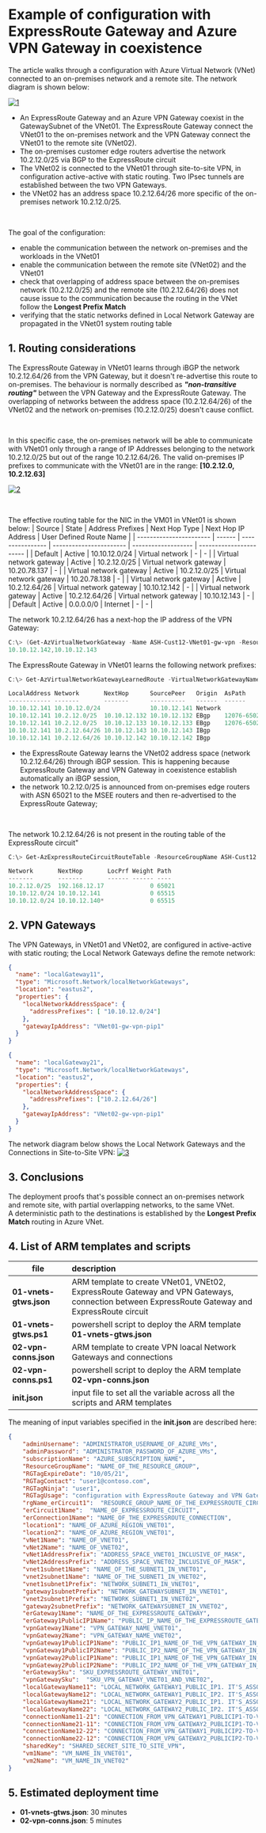 <properties
pageTitle= 'Example of configuration with ExpressRoute Gateway and Azure VPN Gateway in coexistence'
description= "ARM template to create ExpressRoute Gateway and Azure VPN Gateway in coexistence"
documentationCenter="https://github.com/fabferri/az-pattern"
authors="fabferri"
editor="fabferri"/>

<tags
   ms.service="configuration-Example-Azure"
   ms.devlang="ARM templates"
   ms.topic="Azure Networking"
   ms.tgt_pltfrm="ExpressRoute, Azure VPN"
   ms.workload="ExpressRoute Gateway, Azure VPN"
   ms.date="26/09/2021"
   ms.author="fabferri" />

# Example of configuration with ExpressRoute Gateway and Azure VPN Gateway in coexistence
The article walks through a configuration with Azure Virtual Network (VNet) connected to an on-premises network and a remote site. The network diagram is shown below:

[![1]][1]


- An ExpressRoute Gateway and an Azure VPN Gateway coexist in the GatewaySubnet of the VNet01. The ExpressRoute Gateway connect the VNet01 to the on-premises network and the VPN Gateway connect the VNet01 to the remote site (VNet02).
- The on-premises customer edge routers advertise the network 10.2.12.0/25 via BGP to the ExpressRoute circuit 
- The VNet02 is connected to the VNet01 through site-to-site VPN, in configuration active-active with static routing. Two IPsec tunnels are established between the two VPN Gateways.
- the VNet02 has an address space 10.2.12.64/26 more specific of the on-premises network 10.2.12.0/25.

<br> 

The goal of the configuration: 
- enable the communication between the network on-premises and the workloads in the VNet01 
- enable the communication between the remote site (VNet02) and the VNet01
- check that overlapping of address space between the on-premises network (10.2.12.0/25) and the remote site (10.2.12.64/26) does not cause issue to the communication because the routing in the VNet follow the **Longest Prefix Match**
- verifying that the static networks defined in Local Network Gateway are propagated in the VNet01 system routing table

## <a name="routing"></a>1. Routing considerations 
The ExpressRoute Gateway in VNet01 learns through iBGP the network 10.2.12.64/26 from the VPN Gateway, but it doesn't re-advertise this route to on-premises. The behaviour is normally described as **_"non-transitive routing"_** between the VPN Gateway and the ExpressRoute Gateway. The overlapping of networks between the address space (10.2.12.64/26) of the VNet02 and the network on-premises (10.2.12.0/25) doesn't cause conflict. 

<br>

In this specific case, the on-premises network will be able to communicate with VNet01 only through a range of IP Addresses belonging to the network 10.2.12.0/25 but out of the range 10.2.12.64/26. The valid on-premises IP prefixes to communicate with the VNet01 are in the range: **[10.2.12.0, 10.2.12.63]**

[![2]][2]

<br>

The effective routing table for the NIC in the VM01 in VNet01 is shown below:
| Source                  | State  | Address Prefixes | Next Hop Type           | Next Hop IP Address | User Defined Route Name |
| ----------------------- | ------ | ---------------- | ----------------------- | ------------------- | ----------------------- |
| Default                 | Active | 10.10.12.0/24    | Virtual network         | \-                  | \-                      |
| Virtual network gateway | Active | 10.2.12.0/25     | Virtual network gateway | 10.20.78.137        | \-                      |
| Virtual network gateway | Active | 10.2.12.0/25     | Virtual network gateway | 10.20.78.138        | \-                      |
| Virtual network gateway | Active | 10.2.12.64/26    | Virtual network gateway | 10.10.12.142        | \-                      |
| Virtual network gateway | Active | 10.2.12.64/26    | Virtual network gateway | 10.10.12.143        | \-                      |
| Default                 | Active | 0.0.0.0/0        | Internet                | \-                  | \-                      |

The network 10.2.12.64/26 has a next-hop the IP address of the VPN Gateway:
```powershell
C:\> (Get-AzVirtualNetworkGateway -Name ASH-Cust12-VNet01-gw-vpn -ResourceGroupName ASH-Cust12).BgpSettings.BgpPeeringAddress           
10.10.12.142,10.10.12.143
```
The ExpressRoute Gateway in VNet01 learns the following network prefixes:
```powershell
C:\> Get-AzVirtualNetworkGatewayLearnedRoute -VirtualNetworkGatewayName ASH-Cust12-VNet01-gw-er -ResourceGroupName ASH-Cust12 | ft

LocalAddress Network       NextHop      SourcePeer   Origin  AsPath      Weight
------------ -------       -------      ----------   ------  ------      ------
10.10.12.141 10.10.12.0/24              10.10.12.141 Network              32768
10.10.12.141 10.2.12.0/25  10.10.12.132 10.10.12.132 EBgp    12076-65021  32769
10.10.12.141 10.2.12.0/25  10.10.12.133 10.10.12.133 EBgp    12076-65021  32769
10.10.12.141 10.2.12.64/26 10.10.12.143 10.10.12.143 IBgp                 32768
10.10.12.141 10.2.12.64/26 10.10.12.142 10.10.12.142 IBgp                 32768
```

- the ExpressRoute Gateway learns the VNet02 address space (network 10.2.12.64/26) through iBGP session. This is happening because ExpressRoute Gateway and VPN Gateway in coexistence establish automatically an iBGP session, 
- the network 10.2.12.0/25 is announced from on-premises edge routers with ASN 65021 to the MSEE routers and then re-advertised to the ExpressRoute Gateway; 

<br>

The network 10.2.12.64/26 is not present in the routing table of the ExpressRoute circuit"
```powershell
C:\> Get-AzExpressRouteCircuitRouteTable -ResourceGroupName ASH-Cust12 -ExpressRouteCircuitName ASH-Cust12-ER -PeeringType AzurePrivatePeering -DevicePath Primary | ft

Network       NextHop       LocPrf Weight Path
-------       -------       ------ ------ ----
10.2.12.0/25  192.168.12.17             0 65021
10.10.12.0/24 10.10.12.141              0 65515
10.10.12.0/24 10.10.12.140*             0 65515
```


## <a name="summary"></a>2. VPN Gateways
The VPN Gateways, in VNet01 and VNet02, are configured in active-active with static routing; the Local Network Gateways define the remote network: 

```json
{
  "name": "localGateway11",
  "type": "Microsoft.Network/localNetworkGateways",
  "location": "eastus2",
  "properties": {
    "localNetworkAddressSpace": {
      "addressPrefixes": [ "10.10.12.0/24"]
    },
    "gatewayIpAddress": "VNet01-gw-vpn-pip1"
  }
}
```

```json
{
  "name": "localGateway21",
  "type": "Microsoft.Network/localNetworkGateways",
  "location": "eastus2",
  "properties": {
    "localNetworkAddressSpace": {
      "addressPrefixes": ["10.2.12.64/26"]
    },
    "gatewayIpAddress": "VNet02-gw-vpn-pip1"
  }
}
```
The network diagram below shows the Local Network Gateways and the Connections in Site-to-Site VPN: 
[![3]][3]


## <a name="summary"></a>3. Conclusions
The deployment proofs that's possible connect an on-premises network and remote site, with partial overlapping networks, to the same VNet.  <br>
A deterministic path to the destinations is established by the **Longest Prefix Match** routing in Azure VNet.


## <a name="List of files"></a>4. List of ARM templates and scripts

| file                        | description                                                                |       
| --------------------------- |:-------------------------------------------------------------------------- |
| **01-vnets-gtws.json**      | ARM template to create VNet01, VNEt02, ExpressRoute Gateway and VPN Gateways, connection between ExpressRoute Gateway and ExpressRoute circuit  |
| **01-vnets-gtws.ps1**       | powershell script to deploy the ARM template **01-vnets-gtws.json**        |
| **02-vpn-conns.json**       | ARM template to create VPN loacal Network Gateways and connections         |
| **02-vpn-conns.ps1**        | powershell script to deploy the ARM template **02-vpn-conns.json**         |
| **init.json**               | input file to set all the variable across all the scripts and ARM templates|

The meaning of input variables specified in the **init.json** are described here:
```json
{
    "adminUsername": "ADMINISTRATOR_USERNAME_OF_AZURE_VMs",
    "adminPassword": "ADMINISTRATOR_PASSWORD_OF_AZURE_VMs",
    "subscriptionName": "AZURE_SUBSCRIPTION_NAME",
    "ResourceGroupName": "NAME_OF_THE_RESOURCE_GROUP",
    "RGTagExpireDate": "10/05/21",
    "RGTagContact": "user1@contoso.com",
    "RGTagNinja": "user1",
    "RGTagUsage": "configuration with ExpressRoute Gateway and VPN Gateway in coexistence",
    "rgName_erCircuit1":  "RESOURCE_GROUP_NAME_OF_THE_EXPRESSROUTE_CIRCUIT",
    "erCircuit1Name":  "NAME_OF_EXPRESSROUTE_CIRCUIT",
    "erConnection1Name": "NAME_OF_THE_EXPRESSROUTE_CONNECTION",
    "location1": "NAME_OF_AZURE_REGION_VNET01",
    "location2": "NAME_OF_AZURE_REGION_VNET01",
    "vNet1Name": "NAME_OF_VNET01",
    "vNet2Name": "NAME_OF_VNET02",
    "vNet1AddressPrefix": "ADDRESS_SPACE_VNET01_INCLUSIVE_OF_MASK",
    "vNet2AddressPrefix": "ADDRESS_SPACE_VNET02_INCLUSIVE_OF_MASK",
    "vnet1subnet1Name": "NAME_OF_THE_SUBNET1_IN_VNET01",
    "vnet2subnet1Name": "NAME_OF_THE_SUBNET1_IN_VNET02",
    "vnet1subnet1Prefix": "NETWORK_SUBNET1_IN_VNET01",
    "gateway1subnetPrefix": "NETWORK_GATEWAYSUBNET_IN_VNET01",
    "vnet2subnet1Prefix": "NETWORK_SUBNET1_IN_VNET02",
    "gateway2subnetPrefix": "NETWORK_GATEWAYSUBNET_IN_VNET02",
    "erGateway1Name": "NAME_OF_THE_EXPRESSROUTE_GATEWAY",
    "erGateway1PublicIP1Name": "PUBLIC_IP_NAME_OF_THE_EXPRESSROUTE_GATEWAY",
    "vpnGateway1Name": "VPN_GATEWAY_NAME_VNET01",
    "vpnGateway2Name": "VPN_GATEWAY_NAME_VNET02",
    "vpnGateway1PublicIP1Name": "PUBLIC_IP1_NAME_OF_THE_VPN_GATEWAY_IN_VNET01",
    "vpnGateway1PublicIP2Name": "PUBLIC_IP2_NAME_OF_THE_VPN_GATEWAY_IN_VNET01",
    "vpnGateway2PublicIP1Name": "PUBLIC_IP1_NAME_OF_THE_VPN_GATEWAY_IN_VNET02",
    "vpnGateway2PublicIP2Name": "PUBLIC_IP2_NAME_OF_THE_VPN_GATEWAY_IN_VNET02",
    "erGatewaySku": "SKU_EXPRESSROUTE_GATEWAY_VNET01",
    "vpnGatewaySku":  "SKU_VPN_GATEWAY_VNET01_AND_VNET02",
    "localGatewayName11": "LOCAL_NETWORK_GATEWAY1_PUBLIC_IP1. IT'S_ASSOCIATED_WITH_VPN_GATEWAY_IN_VNET02",
    "localGatewayName12": "LOCAL_NETWORK_GATEWAY1_PUBLIC_IP2. IT'S_ASSOCIATED_WITH_VPN_GATEWAY_IN_VNET02",
    "localGatewayName21": "LOCAL_NETWORK_GATEWAY2_PUBLIC_IP1. IT'S_ASSOCIATED_WITH_VPN_GATEWAY_IN_VNET01",
    "localGatewayName22": "LOCAL_NETWORK_GATEWAY2_PUBLIC_IP2. IT'S_ASSOCIATED_WITH_VPN_GATEWAY_IN_VNET01",
    "connectionName11-21": "CONNECTION_FROM_VPN_GATEWAY1_PUBLICIP1-TO-VPN_GATEWAY2-PUBLICIP1",
    "connectionName21-11": "CONNECTION_FROM_VPN_GATEWAY2_PUBLICIP1-TO-VPN_GATEWAY1-PUBLICIP1",
    "connectionName12-22": "CONNECTION_FROM_VPN_GATEWAY1_PUBLICIP2-TO-VPN_GATEWAY2-PUBLICIP2",
    "connectionName22-12": "CONNECTION_FROM_VPN_GATEWAY2_PUBLICIP2-TO-VPN_GATEWAY1-PUBLICIP2",
    "sharedKey": "SHARED_SECRET_SITE_TO_SITE_VPN",
    "vm1Name": "VM_NAME_IN_VNET01",
    "vm2Name": "VM_NAME_IN_VNET02"
}
```

## <a name="Estimated deployment time"></a>5. Estimated deployment time

- **01-vnets-gtws.json**: 30 minutes
- **02-vpn-conns.json**: 5 minutes

<!--Image References-->
[1]: ./media/network-diagram1.png "network diagram"
[2]: ./media/network-diagram2.png "network diagram"
[3]: ./media/network-diagram3.png "network diagram"

<!--Link References-->

